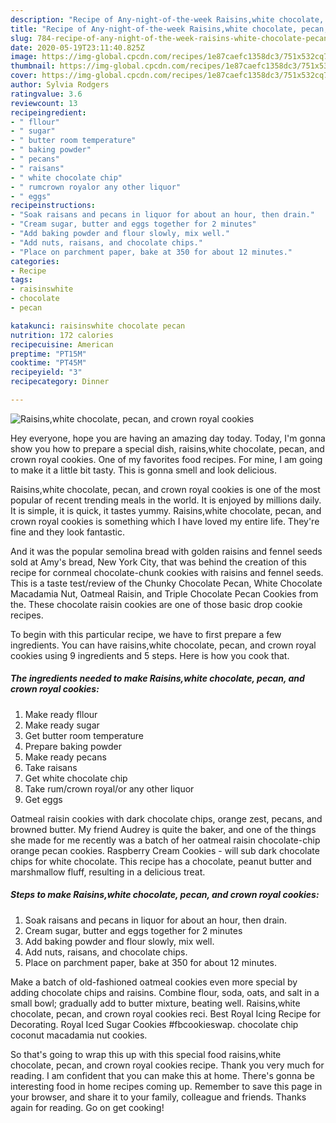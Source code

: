```yaml
---
description: "Recipe of Any-night-of-the-week Raisins,white chocolate, pecan, and crown royal cookies"
title: "Recipe of Any-night-of-the-week Raisins,white chocolate, pecan, and crown royal cookies"
slug: 784-recipe-of-any-night-of-the-week-raisins-white-chocolate-pecan-and-crown-royal-cookies
date: 2020-05-19T23:11:40.825Z
image: https://img-global.cpcdn.com/recipes/1e87caefc1358dc3/751x532cq70/raisinswhite-chocolate-pecan-and-crown-royal-cookies-recipe-main-photo.jpg
thumbnail: https://img-global.cpcdn.com/recipes/1e87caefc1358dc3/751x532cq70/raisinswhite-chocolate-pecan-and-crown-royal-cookies-recipe-main-photo.jpg
cover: https://img-global.cpcdn.com/recipes/1e87caefc1358dc3/751x532cq70/raisinswhite-chocolate-pecan-and-crown-royal-cookies-recipe-main-photo.jpg
author: Sylvia Rodgers
ratingvalue: 3.6
reviewcount: 13
recipeingredient:
- " fllour"
- " sugar"
- " butter room temperature"
- " baking powder"
- " pecans"
- " raisans"
- " white chocolate chip"
- " rumcrown royalor any other liquor"
- " eggs"
recipeinstructions:
- "Soak raisans and pecans in liquor for about an hour, then drain."
- "Cream sugar, butter and eggs together for 2 minutes"
- "Add baking powder and flour slowly, mix well."
- "Add nuts, raisans, and chocolate chips."
- "Place on parchment paper, bake at 350 for about 12 minutes."
categories:
- Recipe
tags:
- raisinswhite
- chocolate
- pecan

katakunci: raisinswhite chocolate pecan 
nutrition: 172 calories
recipecuisine: American
preptime: "PT15M"
cooktime: "PT45M"
recipeyield: "3"
recipecategory: Dinner

---
```



![Raisins,white chocolate, pecan, and crown royal cookies](https://img-global.cpcdn.com/recipes/1e87caefc1358dc3/751x532cq70/raisinswhite-chocolate-pecan-and-crown-royal-cookies-recipe-main-photo.jpg)

Hey everyone, hope you are having an amazing day today. Today, I'm gonna show you how to prepare a special dish, raisins,white chocolate, pecan, and crown royal cookies. One of my favorites food recipes. For mine, I am going to make it a little bit tasty. This is gonna smell and look delicious.

Raisins,white chocolate, pecan, and crown royal cookies is one of the most popular of recent trending meals in the world. It is enjoyed by millions daily. It is simple, it is quick, it tastes yummy. Raisins,white chocolate, pecan, and crown royal cookies is something which I have loved my entire life. They're fine and they look fantastic.

And it was the popular semolina bread with golden raisins and fennel seeds sold at Amy&#39;s bread, New York City, that was behind the creation of this recipe for cornmeal chocolate-chunk cookies with raisins and fennel seeds. This is a taste test/review of the Chunky Chocolate Pecan, White Chocolate Macadamia Nut, Oatmeal Raisin, and Triple Chocolate Pecan Cookies from the. These chocolate raisin cookies are one of those basic drop cookie recipes.


To begin with this particular recipe, we have to first prepare a few ingredients. You can have raisins,white chocolate, pecan, and crown royal cookies using 9 ingredients and 5 steps. Here is how you cook that.

<!--inarticleads1-->

##### The ingredients needed to make Raisins,white chocolate, pecan, and crown royal cookies:

1. Make ready  fllour
1. Make ready  sugar
1. Get  butter room temperature
1. Prepare  baking powder
1. Make ready  pecans
1. Take  raisans
1. Get  white chocolate chip
1. Take  rum/crown royal/or any other liquor
1. Get  eggs


Oatmeal raisin cookies with dark chocolate chips, orange zest, pecans, and browned butter. My friend Audrey is quite the baker, and one of the things she made for me recently was a batch of her oatmeal raisin chocolate-chip orange pecan cookies. Raspberry Cream Cookies - will sub dark chocolate chips for white chocolate. This recipe has a chocolate, peanut butter and marshmallow fluff, resulting in a delicious treat. 

<!--inarticleads2-->

##### Steps to make Raisins,white chocolate, pecan, and crown royal cookies:

1. Soak raisans and pecans in liquor for about an hour, then drain.
1. Cream sugar, butter and eggs together for 2 minutes
1. Add baking powder and flour slowly, mix well.
1. Add nuts, raisans, and chocolate chips.
1. Place on parchment paper, bake at 350 for about 12 minutes.


Make a batch of old-fashioned oatmeal cookies even more special by adding chocolate chips and raisins. Combine flour, soda, oats, and salt in a small bowl; gradually add to butter mixture, beating well. Raisins,white chocolate, pecan, and crown royal cookies reci. Best Royal Icing Recipe for Decorating. Royal Iced Sugar Cookies #fbcookieswap. chocolate chip coconut macadamia nut cookies. 

So that's going to wrap this up with this special food raisins,white chocolate, pecan, and crown royal cookies recipe. Thank you very much for reading. I am confident that you can make this at home. There's gonna be interesting food in home recipes coming up. Remember to save this page in your browser, and share it to your family, colleague and friends. Thanks again for reading. Go on get cooking!
